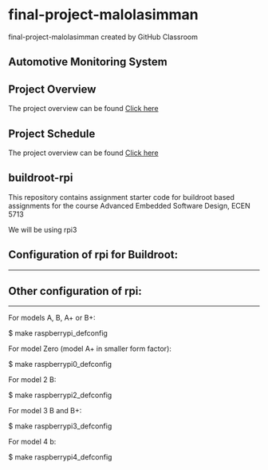 # final-project-malolasimman
final-project-malolasimman created by GitHub Classroom

##  Automotive Monitoring System ##

## Project Overview ##
The project overview can be found [Click here](https://github.com/cu-ecen-aeld/final-project-anuh7/wiki/Project-Overview) 

## Project Schedule ##
The project overview can be found [Click here](https://github.com/users/anuh7/projects/1/views/1?groupedBy%5BcolumnId%5D=39074036)


## buildroot-rpi ##

This repository contains assignment starter code for buildroot based assignments for the course Advanced Embedded Software Design, ECEN 5713

We will be using rpi3

## Configuration of rpi  for Buildroot: ##
----------------------------
## Other configuration of rpi: ##
----------------------------
For models A, B, A+ or B+:

  $ make raspberrypi_defconfig

For model Zero (model A+ in smaller form factor):

  $ make raspberrypi0_defconfig

For model 2 B:

  $ make raspberrypi2_defconfig

For model 3 B and B+:

  $ make raspberrypi3_defconfig

For model 4 b:

  $ make raspberrypi4_defconfig
